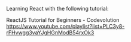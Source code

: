 Learning React with the following tutorial:

ReactJS Tutorial for Beginners - Codevolution\
https://www.youtube.com/playlist?list=PLC3y8-rFHvwgg3vaYJgHGnModB54rxOk3